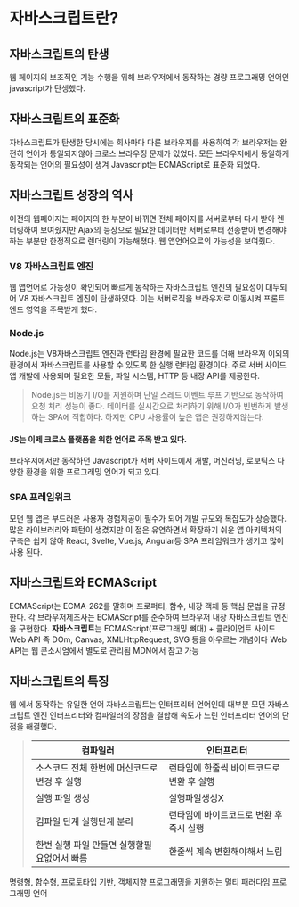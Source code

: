 # 자바스크립트란?
## 자바스크립트의 탄생
웹 페이지의 보조적인 기능 수행을 위해 브라우저에서 동작하는 경량 프로그래밍 언어인 javascript가 탄생했다.
## 자바스크립트의 표준화
자바스크립트가 탄생한 당시에는 회사마다 다른 브라우저를 사용하여 각 브라우저는 완전히 언어가 통일되지않아 크로스 브라우징 문제가 있었다. 
모든 브라우저에서 동일하게 동작되는 언어의 필요성이 생겨 Javascript는 ECMAScript로 표준화 되었다.
## 자바스크립트 성장의 역사
이전의 웹페이지는 페이지의 한 부분이 바뀌면 전체 페이지를 서버로부터 다시 받아 렌더링하여 보여줬지만 Ajax의 등장으로 필요한 데이터만 서버로부터 전송받아 변경해야하는 부분만 한정적으로 렌더링이 가능해졌다.
웹 앱언어으로의 가능성을 보여줬다.
### V8 자바스크립트 엔진
웹 앱언어로 가능성이 확인되어 빠르게 동작하는 자바스크립트 엔진의 필요성이 대두되어 V8 자바스크립트 엔진이 탄생하였다.
이는 서버로직을 브라우저로 이동시켜 프론트엔드 영역을 주목받게 했다.
### Node.js
Node.js는 V8자바스크립트 엔진과 런타임 환경에 필요한 코드를 더해 브라우저 이외의 환경에서 자바스크립트를 사용할 수 있도록 한 실행 런타임 환경이다.
주로 서버 사이드 앱 개발에 사용되며 필요한 모듈, 파일 시스템, HTTP 등 내장 API를 제공한다.

> Node.js는 비동기 I/O를 지원하며 단일 스레드 이벤트 루프 기반으로 동작하여 요청 처리 성능이 좋다. 데이터를 실시간으로 처리하기 위해 I/O가 빈번하게 발생하는 SPA에 적합하다. 하지만 CPU 사용률이 높은 앱은 권장하지않는다.

#### JS는 이제 크로스 플랫폼을 위한 언어로 주목 받고 있다.
브라우저에서만 동작하던 Javascript가 서버 사이드에서 개발, 머신러닝, 로보틱스 다양한 환경을 위한 프로그래밍 언어가 되고 있다.

### SPA 프레임워크
모던 웹 앱은 부드러운 사용자 경험제공이 필수가 되어 개발 규모와 복잡도가 상승했다.
많은 라이브러리와 패턴이 생겼지만 이 점은 유연하면서 확장하기 쉬운 앱 아키텍처의 구축은 쉽지 않아 React, Svelte, Vue.js, Angular등 SPA 프레임워크가 생기고 많이 사용 된다.
## 자바스크립트와 ECMAScript
ECMAScript는 ECMA-262를 말하며 프로퍼티, 함수, 내장 객체 등 핵심 문법을 규정한다.
각 브라우저제조사는 ECMAScript를 준수하여 브라우저 내장 자바스크립트 엔진을 구현한다.
**자바스크립트**는 ECMAScript(프로그래밍 뼈대) + 클라이언트 사이드 Web API 즉 DOm, Canvas, XMLHttpRequest, SVG 등을 아우르는 개념이다
Web API는 웹 콘소시엄에서 별도로 관리됨 MDN에서 참고 가능

## 자바스크립트의 특징
웹 에서 동작하는 유일한 언어
자바스크립트는 인터프리터 언어인데 대부분 모던 자바스크립트 엔진 인터프리터와 컴파일러의 장점을 결합해 속도가 느린 인터프리터 언어의 단점을 해결했다.
> | 컴파일러 | 인터프리터 |
> |---|---|
> | 소스코드 전체 한번에 머신코드로 변경 후 실행 | 런타임에 한줄씩 바이트코드로 변환 후 실행 |
> | 실행 파일 생성 | 실행파일생성X |
> | 컴파일 단계 실행단계 분리 | 런타임에 바이트코드로 변환 후 즉시 실행 |
> | 한번 실행 파일 만들면 실행할필요없어서 빠름 | 한줄씩 계속 변환해야해서 느림  | 

명령형, 함수형, 프로토타입 기반, 객체지향 프로그래밍을 지원하는 멀티 패러다임 프로그래밍 언어